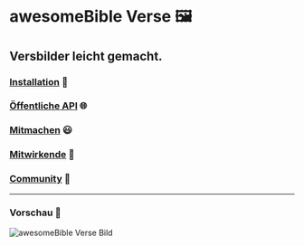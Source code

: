 # awesomeBible Verse 🖼️
## Versbilder leicht gemacht.

### [Installation](docs/Installation.md) :wrench:
### [Öffentliche API](docs/Öffentliche_API.md) :globe_with_meridians:
### [Mitmachen](docs/Mitmachen.md) :smiley:
### [Mitwirkende](docs/Mitwirkende.md) :sparkling_heart:
### [Community](https://discord.awesomebible.de/) :unicorn:

* * *

### Vorschau :star2:
![awesomeBible Verse Bild](https://verse.awesomebible.de)
